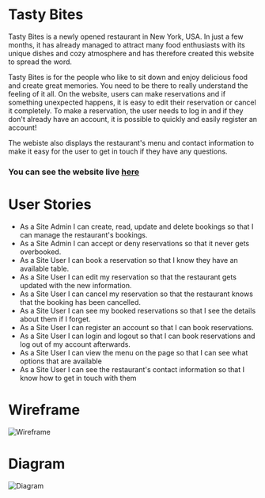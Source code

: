 # Tasty Bites

Tasty Bites is a newly opened restaurant in New York, USA. In just a few months, it has already managed to attract many food enthusiasts with its unique dishes and cozy atmosphere and has therefore created this website to spread the word.

Tasty Bites is for the people who like to sit down and enjoy delicious food and create great memories. You need to be there to really understand the feeling of it all. On the website, users can make reservations and if something unexpected happens, it is easy to edit their reservation or cancel it completely. To make a reservation, the user needs to log in and if they don't already have an account, it is possible to quickly and easily register an account!

The webiste also displays the restaurant's menu and contact information to make it easy for the user to get in touch if they have any questions.

### You can see the website live [here](https://tasty-bites-rb-427304cf20b7.herokuapp.com/)

# User Stories

- As a Site Admin I can create, read, update and delete bookings so that I can manage the restaurant's bookings.
- As a Site Admin I can accept or deny reservations so that it never gets overbooked.
- As a Site User I can book a reservation so that I know they have an available table.
- As a Site User I can edit my reservation so that the restaurant gets updated with the new information.
- As a Site User I can cancel my reservation so that the restaurant knows that the booking has been cancelled.
- As a Site User I can see my booked reservations so that I see the details about them if I forget.
- As a Site User I can register an account so that I can book reservations.
- As a Site User I can login and logout so that I can book reservations and log out of my account afterwards.
- As a Site User I can view the menu on the page so that I can see what options that are available
- As a Site User I can see the restaurant's contact information so that I know how to get in touch with them

# Wireframe

![Wireframe](https://res.cloudinary.com/dpk2gl3yf/image/upload/v1700039333/tasty-bites-wireframe_p3nitr.png)

# Diagram

![Diagram](https://res.cloudinary.com/dpk2gl3yf/image/upload/v1700039333/diagram_srpazb.png)